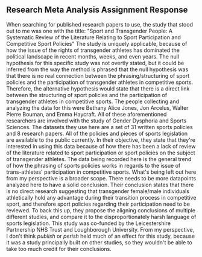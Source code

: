 ## Research Meta Analysis Assignment Response

  When searching for published research papers to use, the study that stood out to me was one with the title: "Sport and Transgender People: A Systematic Review of the Literature Relating to Sport Participation and Competitive Sport Policies" The study is uniquely applicable, because of how the issue of the rights of transgender athletes has dominated the political landscape in recent months, weeks, and even years. The null hypothesis for this specific study was not overtly stated, but it could be inferred from the way the method is phrased that the null hypothesis was that there is no real connection between the phrasing/structuring of sport policies and the participation of transgender athletes in competitive sports. Therefore, the alternative hypothesis would state that there is a direct link between the structuring of sport policies and the participation of transgender athletes in competitive sports. The people collecting and analyzing the data for this were Bethany Alice Jones, Jon Arcelus, Walter Pierre Bouman, and Emma Haycraft. All of these aforementioned researchers are involved with the study of Gender Dysphoria and Sports Sciences. The datasets they use here are a set of 31 written sports policies and 8 research papers. All of the policies and pieces of sports legislation are available to the public currently. In their objective, they state that they're interested in using this data because of how there has been a lack of review of the literature related to sport participation or sport policies on the subject of transgender athletes. The data being recorded here is the general trend of how the phrasing of sports policies works in regards to the issue of trans-athletes' participation in competitive sports. What's being left out here from my perspective is a broader scope. There needs to be more datapoints analyzed here to have a solid conclusion. Their conclusion states that there is no direct research suggesting that transgender female/male individuals athletically hold any advantage during their transition process in competitive sport, and therefore sport policies regarding their participation need to be reviewed. To back this up, they propose the aligning conclusions of multiple different studies, and compare it to the disproportionately harsh language of sports legislation. This study was co-funded by the Leicestershire Partnership NHS Trust and Loughborough University. From my perspective, I don't think *publish* or *perish* held much of an effect for this study, because it was a study principally built on other studies, so they wouldn't be able to take too much credit for their conclusions.  

